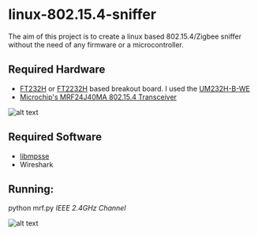 linux-802.15.4-sniffer
======================

The aim of this project is to create a linux based 802.15.4/Zigbee sniffer without the need of any firmware or a microcontroller. 




## Required Hardware

* [FT232H](http://www.ftdichip.com/Products/ICs/FT232H.htm) or [FT2232H](http://www.ftdichip.com/Products/ICs/FT2232H.html) based breakout board. I used the [UM232H-B-WE](http://www.mouser.com/ProductDetail/FTDI/UM232H-B-WE/?qs=ti%252bTZKs0nFjsDpn/xbvU5w==)
* [Microchip's MRF24J40MA 802.15.4 Transceiver](http://www.mouser.com/new/microchip/MRF24J40MA/)


![alt text](https://raw.github.com/mbains/linux-802.15.4-sniffer/master/resources/mrf24j40ma.png "Hardware after assembly")


## Required Software
* [libmpsse](https://code.google.com/p/libmpsse/)
* Wireshark


## Running:

python mrf.py _IEEE 2.4GHz Channel_


![alt text](https://raw.github.com/mbains/linux-802.15.4-sniffer/master/resources/zigbee_sniff.png "Wireshark sniff")

